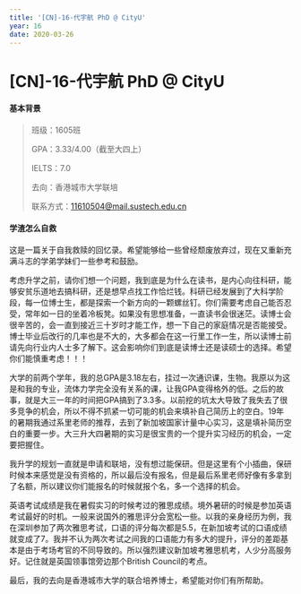 ```yaml
---
title: '[CN]-16-代宇航 PhD @ CityU'
year: 16
date: 2020-03-26
---
```


# [CN]-16-代宇航 PhD @ CityU

#### 基本背景
> 班级：1605班
>
> GPA：3.33/4.00（截至大四上）
>
> IELTS：7.0
>
> 去向：香港城市大学联培
>
> 联系方式：[11610504@mail.sustech.edu.cn](mailto:11610504@mail.sustech.edu.cn)

#### 学渣怎么自救

​      这是一篇关于自我救赎的回忆录。希望能够给一些曾经颓废放弃过，现在又重新充满斗志的学弟学妹们一些参考和鼓励。

​      考虑升学之前，请你们想一个问题，我到底是为什么在读书，是内心向往科研，能够安贫乐道地去搞科研，还是想早点找工作恰烂钱。科研已经发展到了大科学阶段，每一位博士生，都是探索一个新方向的一颗螺丝钉。你们需要考虑自己能否忍受，常年如一日的坐着冷板凳。如果没有思想准备，一直读书会很迷茫。读博士会很辛苦的，会一直到接近三十岁时才能工作，想一下自己的家庭情况是否能接受。博士毕业后改行的几率也是不大的，大多都会在这一行里工作一生，所以读博士前请先向行业内人士多了解下。这会影响你们到底是读博士还是读硕士的选择。希望你们能慎重考虑！！！

​      大学的前两个学年，我的总GPA是3.18左右，挂过一次通识课，生物。我原以为这是和我的专业，流体力学完全没有关系的课，让我GPA变得格外的低。之后的故事，就是大三一年的时间把GPA搞到了3.3多。以前挖的坑太大导致了我失去了很多竞争的机会，所以不得不抓紧一切可能的机会来填补自己简历上的空白。19年的暑期我通过系里老师的推荐，去到了新加坡国家计量中心实习，这是填补简历空白的重要一步。大三升大四暑期的实习是很宝贵的一个提升实习经历的机会，一定要把握住。

我升学的规划一直就是申请和联培，没有想过能保研。但是这里有个小插曲，保研时候本来感觉是没有资格的，所以最后没有报名，但是最后系里老师好像有多拿到了名额，所以建议你们能报名的时候就报个名，多一个选择的机会。

英语考试成绩是我在暑假实习的时候考过的雅思成绩。境外暑研的时候是参加英语考试最好的时机。一般来说国外的雅思评分会宽松一些。以我的亲身经历为例，我在深圳参加了两次雅思考试，口语的评分每次都是5.5，在新加坡考试的口语成绩就变成了7。我并不认为两次考试之间我的口语能力有多大的提升，评分的差距基本是由于考场考官的不同导致的。所以强烈建议新加坡考雅思机考，人少分高服务好。记住就是英国领事馆旁边那个British Council的考点。

最后，我的去向是香港城市大学的联合培养博士，希望能对你们有所帮助。